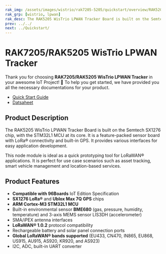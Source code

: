 ```yaml
---
rak_img: /assets/images/wistrio/rak7205-5205/quickstart/overview/RAK5205_home.png
rak_grp: [wistrio, lpwan]
rak_desc: The RAK5205 WisTrio LPWAN Tracker Board is built on the Semtech SX1276 chip, with the STM32L1 MCU at its core. It is a feature-packed sensor board with LoRa® connectivity and built-in GPS that provides various interfaces for easy application development. This module is perfect for applications such as asset tracking, smart vehicle management, and location-based services.
prev: ../../
next: ../Quickstart/
---
```


# RAK7205/RAK5205 WisTrio LPWAN Tracker
Thank you for choosing **RAK7205/RAK5205 WisTrio LPWAN Tracker** in your awesome IoT Project! 🎉 To help you get started, we have provided you all the necessary documentations for your product.

* [Quick Start Guide](../Quickstart/)
* [Datsaheet](../Datasheet/)
<!-- <rk-img
  src="/assets/images/wistrio/rak7205-5205/quickstart/overview/exlexmejfxoowom4gmuf.jpg"
  width="70%"
  figure-number="1"
  caption="RAK7205/RAK5205 WisTrio LPWAN Tracker Product View"
/> -->

## Product Description

The RAK5205 WisTrio LPWAN Tracker Board is built on the Semtech SX1276 chip, with the STM32L1 MCU at its core. It is a feature-packed sensor board with LoRa® connectivity and built-in GPS. It provides various interfaces for easy application development.

This node module is ideal as a quick prototyping tool for LoRaWAN® applications. It is perfect for use case scenarios such as asset tracking, smart vehicle management and location-based services.

<!-- <rk-btn
  src="/Product-Categories/WisTrio/RAK7205-5205/Quickstart/"
  label="Get Started with RAK5205 WisTrio LPWAN Tracker"
/> -->


## Product Features

- **Compatible with 96Boards** IoT Edition Specification
- **SX1276 LoRa®** and **Ublox Max 7Q GPS** chips
- **ARM Cortex-M3 STM32L1 MCU**
- Built-in environmental sensor **BME680** (gas, pressure, humidity, temperature) and 3-axis MEMS sensor LIS3DH (accelerometer)
- SMA/iPEX antenna interfaces
- **LoRaWAN® 1.0.2** protocol compatibility
- Rechargeable battery and solar panel connection ports
- **Global LoRaWAN® bands supported** (EU433, CN470, IN865, EU868, US915, AU915, AS920, KR920, and AS923)
- I2C, ADC, built-in UART converter
